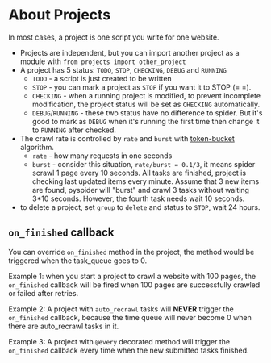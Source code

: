 About Projects
==============

In most cases, a project is one script you write for one website.

* Projects are independent, but you can import another project as a module with `from projects import other_project`
* A project has 5 status: `TODO`, `STOP`, `CHECKING`, `DEBUG` and `RUNNING`
    - `TODO` - a script is just created to be written
    - `STOP` - you can mark a project as `STOP` if you want it to STOP (= =).
    - `CHECKING` - when a running project is modified, to prevent incomplete modification, the project status will be set as `CHECKING` automatically.
    - `DEBUG`/`RUNNING` - these two status have no difference to spider. But it's good to mark as `DEBUG` when it's running the first time then change it to `RUNNING` after checked.
* The crawl rate is controlled by `rate` and `burst` with [token-bucket](http://en.wikipedia.org/wiki/Token_bucket) algorithm.
    - `rate` - how many requests in one seconds
    - `burst` - consider this situation, `rate/burst = 0.1/3`, it means spider scrawl 1 page every 10 seconds. All tasks are finished, project is checking last updated items every minute. Assume that 3 new items are found, pyspider will "burst" and crawl 3 tasks without waiting 3*10 seconds. However, the fourth task needs wait 10 seconds.
* to delete a project, set `group` to `delete` and status to `STOP`, wait 24 hours.


`on_finished` callback
--------------------
You can override `on_finished` method in the project, the method would be triggered when the task_queue goes to 0.

Example 1: when you start a project to crawl a website with 100 pages, the `on_finished` callback will be fired when 100 pages are successfully crawled or failed after retries.

Example 2: A project with `auto_recrawl` tasks will **NEVER** trigger the `on_finished` callback, because the time queue will never become 0 when there are auto_recrawl tasks in it.

Example 3: A project with `@every` decorated method will trigger the `on_finished` callback every time when the new submitted tasks finished.
